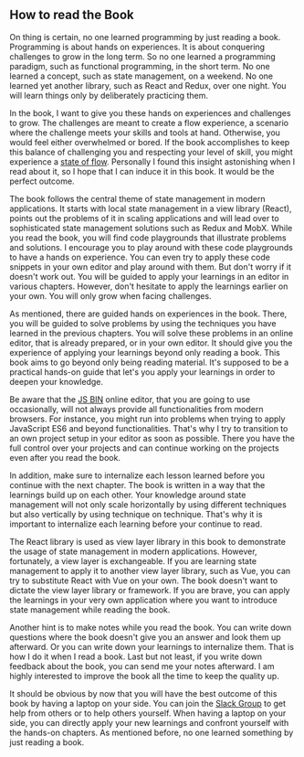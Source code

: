 ## How to read the Book

On thing is certain, no one learned programming by just reading a book. Programming is about hands on experiences. It is about conquering challenges to grow in the long term. So no one learned a programming paradigm, such as functional programming, in the short term. No one learned a concept, such as state management, on a weekend. No one learned yet another library, such as React and Redux, over one night. You will learn things only by deliberately practicing them.

In the book, I want to give you these hands on experiences and challenges to grow. The challenges are meant to create a flow experience, a scenario where the challenge meets your skills and tools at hand. Otherwise, you would feel either overwhelmed or bored. If the book accomplishes to keep this balance of challenging you and respecting your level of skill, you might experience a [state of flow](https://www.robinwieruch.de/lessons-learned-deep-work-flow/). Personally I found this insight astonishing when I read about it, so I hope that I can induce it in this book. It would be the perfect outcome.

The book follows the central theme of state management in modern applications. It starts with local state management in a view library (React), points out the problems of it in scaling applications and will lead over to sophisticated state management solutions such as Redux and MobX. While you read the book, you will find code playgrounds that illustrate problems and solutions. I encourage you to play around with these code playgrounds to have a hands on experience. You can even try to apply these code snippets in your own editor and play around with them. But don't worry if it doesn't work out. You will be guided to apply your learnings in an editor in various chapters. However, don't hesitate to apply the learnings earlier on your own. You will only grow when facing challenges.

As mentioned, there are guided hands on experiences in the book. There, you will be guided to solve problems by using the techniques you have learned in the previous chapters. You will solve these problems in an online editor, that is already prepared, or in your own editor. It should give you the experience of applying your learnings beyond only reading a book. This book aims to go beyond only being reading material. It's supposed to be a practical hands-on guide that let's you apply your learnings in order to deepen your knowledge.

Be aware that the [JS BIN](http://jsbin.com/) online editor, that you are going to use occasionally, will not always provide all functionalities from modern browsers. For instance, you might run into problems when trying to apply JavaScript ES6 and beyond functionalities. That's why I try to transition to an own project setup in your editor as soon as possible. There you have the full control over your projects and can continue working on the projects even after you read the book.

In addition, make sure to internalize each lesson learned before you continue with the next chapter. The book is written in a way that the learnings build up on each other. Your knowledge around state management will not only scale horizontally by using different techniques but also vertically by using technique on technique. That's why it is important to internalize each learning before your continue to read.

The React library is used as view layer library in this book to demonstrate the usage of state management in modern applications. However, fortunately, a view layer is exchangeable. If you are learning state management to apply it to another view layer library, such as Vue, you can try to substitute React with Vue on your own. The book doesn't want to dictate the view layer library or framework. If you are brave, you can apply the learnings in your very own application where you want to introduce state management while reading the book.

Another hint is to make notes while you read the book. You can write down questions where the book doesn't give you an answer and look them up afterward. Or you can write down your learnings to internalize them. That is how I do it when I read a book. Last but not least, if you write down feedback about the book, you can send me your notes afterward. I am highly interested to improve the book all the time to keep the quality up.

It should be obvious by now that you will have the best outcome of this book by having a laptop on your side. You can join the [Slack Group](https://slack-the-road-to-learn-react.wieruch.com/) to get help from others or to help others yourself. When having a laptop on your side, you can directly apply your new learnings and confront yourself with the hands-on chapters. As mentioned before, no one learned something by just reading a book.
